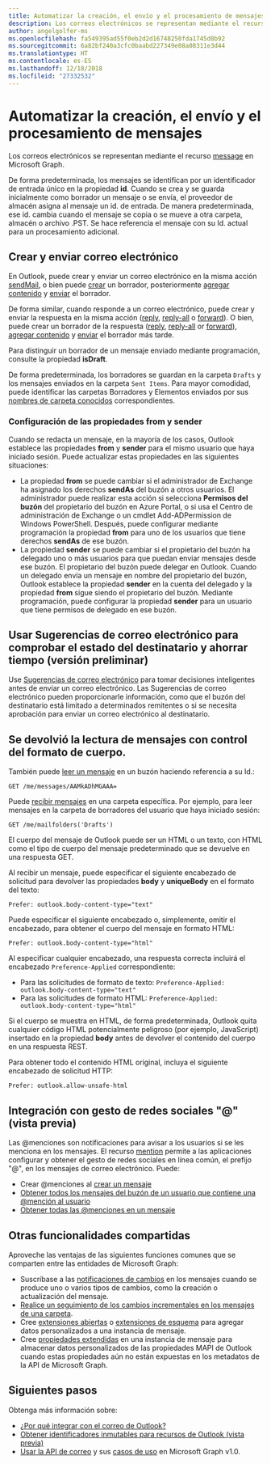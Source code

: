 ```yaml
---
title: Automatizar la creación, el envío y el procesamiento de mensajes
description: Los correos electrónicos se representan mediante el recurso message en Microsoft Graph.
author: angelgolfer-ms
ms.openlocfilehash: fa549395ad55f0eb2d2d16748250fda1745d8b92
ms.sourcegitcommit: 6a82bf240a3cfc0baabd227349e08a08311e3d44
ms.translationtype: HT
ms.contentlocale: es-ES
ms.lasthandoff: 12/18/2018
ms.locfileid: "27332532"
---
```

# <a name="automate-creating-sending-and-processing-messages"></a>Automatizar la creación, el envío y el procesamiento de mensajes

Los correos electrónicos se representan mediante el recurso [message](/graph/api/resources/message?view=graph-rest-1.0) en Microsoft Graph.

De forma predeterminada, los mensajes se identifican por un identificador de entrada único en la propiedad **id**. Cuando se crea y se guarda inicialmente como borrador un mensaje o se envía, el proveedor de almacén asigna al mensaje un id. de entrada. De manera predeterminada, ese id. cambia cuando el mensaje se copia o se mueve a otra carpeta, almacén o archivo .PST. Se hace referencia el mensaje con su Id. actual para un procesamiento adicional.

## <a name="creating-and-sending-mail"></a>Crear y enviar correo electrónico

En Outlook, puede crear y enviar un correo electrónico en la misma acción [sendMail](/graph/api/user-sendmail?view=graph-rest-1.0), o bien puede [crear](/graph/api/user-post-messages?view=graph-rest-1.0) un borrador, posteriormente [agregar contenido](/graph/api/message-update?view=graph-rest-1.0) y [enviar](/graph/api/message-send?view=graph-rest-1.0) el borrador.

De forma similar, cuando responde a un correo electrónico, puede crear y enviar la respuesta en la misma acción ([reply](/graph/api/message-reply?view=graph-rest-1.0), [reply-all](/graph/api/message-replyall?view=graph-rest-1.0) o [forward](/graph/api/message-forward?view=graph-rest-1.0)). O bien, puede crear un borrador de la respuesta ([reply](/graph/api/message-createreply?view=graph-rest-1.0), [reply-all](/graph/api/message-createreplyall?view=graph-rest-1.0) or [forward](/graph/api/message-createforward?view=graph-rest-1.0)), [agregar contenido](/graph/api/message-update?view=graph-rest-1.0) y [enviar](/graph/api/message-send?view=graph-rest-1.0) el borrador más tarde.

Para distinguir un borrador de un mensaje enviado mediante programación, consulte la propiedad **isDraft**.

De forma predeterminada, los borradores se guardan en la carpeta `Drafts` y los mensajes enviados en la carpeta `Sent Items`. Para mayor comodidad, puede identificar las carpetas Borradores y Elementos enviados por sus [nombres de carpeta conocidos](/graph/api/resources/mailfolder?view=graph-rest-1.0) correspondientes. 

### <a name="setting-the-from-and-sender-properties"></a>Configuración de las propiedades from y sender

Cuando se redacta un mensaje, en la mayoría de los casos, Outlook establece las propiedades **from** y **sender** para el mismo usuario que haya iniciado sesión. Puede actualizar estas propiedades en las siguientes situaciones:

- La propiedad **from** se puede cambiar si el administrador de Exchange ha asignado los derechos **sendAs** del buzón a otros usuarios. El administrador puede realizar esta acción si selecciona **Permisos del buzón** del propietario del buzón en Azure Portal, o si usa el Centro de administración de Exchange o un cmdlet Add-ADPermission de Windows PowerShell. Después, puede configurar mediante programación la propiedad **from** para uno de los usuarios que tiene derechos **sendAs** de ese buzón.
- La propiedad **sender** se puede cambiar si el propietario del buzón ha delegado uno o más usuarios para que puedan enviar mensajes desde ese buzón. El propietario del buzón puede delegar en Outlook. Cuando un delegado envía un mensaje en nombre del propietario del buzón, Outlook establece la propiedad **sender** en la cuenta del delegado y la propiedad **from** sigue siendo el propietario del buzón. Mediante programación, puede configurar la propiedad **sender** para un usuario que tiene permisos de delegado en ese buzón.

## <a name="using-mailtips-to-check-recipient-status-and-save-time-preview"></a>Usar Sugerencias de correo electrónico para comprobar el estado del destinatario y ahorrar tiempo (versión preliminar)

Use [Sugerencias de correo electrónico](/graph/api/resources/mailtips?view=graph-rest-beta) para tomar decisiones inteligentes antes de enviar un correo electrónico.
Las Sugerencias de correo electrónico pueden proporcionarle información, como que el buzón del destinatario está limitado a determinados remitentes o si se necesita aprobación para enviar un correo electrónico al destinatario.


## <a name="reading-messages-with-control-over-the-body-format-returned"></a>Se devolvió la lectura de mensajes con control del formato de cuerpo. 

También puede [leer un mensaje](/graph/api/message-get?view=graph-rest-1.0) en un buzón haciendo referencia a su Id.:

<!-- {
  "blockType": "ignored",
  "sampleKeys": ["AAMkADhMGAAA="]
}-->
```http
GET /me/messages/AAMkADhMGAAA=
```

Puede [recibir mensajes](/graph/api/user-list-messages?view=graph-rest-1.0) en una carpeta específica. Por ejemplo, para leer mensajes en la carpeta de borradores del usuario que haya iniciado sesión:

<!-- { "blockType": "ignored" } -->
```http
GET /me/mailfolders('Drafts')
```

El cuerpo del mensaje de Outlook puede ser un HTML o un texto, con HTML como el tipo de cuerpo del mensaje predeterminado que se devuelve en una respuesta GET.

Al recibir un mensaje, puede especificar el siguiente encabezado de solicitud para devolver las propiedades **body** y **uniqueBody** en el formato del texto:

```http
Prefer: outlook.body-content-type="text"
```

Puede especificar el siguiente encabezado o, simplemente, omitir el encabezado, para obtener el cuerpo del mensaje en formato HTML:

```http
Prefer: outlook.body-content-type="html"
```

Al especificar cualquier encabezado, una respuesta correcta incluirá el encabezado `Preference-Applied` correspondiente:

- Para las solicitudes de formato de texto: `Preference-Applied: outlook.body-content-type="text"`
- Para las solicitudes de formato HTML: `Preference-Applied: outlook.body-content-type="html"`

Si el cuerpo se muestra en HTML, de forma predeterminada, Outlook quita cualquier código HTML potencialmente peligroso (por ejemplo, JavaScript) insertado en la propiedad **body** antes de devolver el contenido del cuerpo en una respuesta REST.

Para obtener todo el contenido HTML original, incluya el siguiente encabezado de solicitud HTTP:

```http
Prefer: outlook.allow-unsafe-html
```

## <a name="integrating-with--social-gesture-preview"></a>Integración con gesto de redes sociales "@" (vista previa)

Las @menciones son notificaciones para avisar a los usuarios si se les menciona en los mensajes. El recurso [mention](/graph/api/resources/mention?view=graph-rest-beta) permite a las aplicaciones configurar y obtener el gesto de redes sociales en línea común, el prefijo "@", en los mensajes de correo electrónico.
Puede:

- Crear @menciones al [crear un mensaje](/graph/api/user-post-messages?view=graph-rest-beta#request-2)
- [Obtener todos los mensajes del buzón de un usuario que contiene una @mención al usuario](/graph/api/user-list-messages?view=graph-rest-beta#request-2)
- [Obtener todas las @menciones en un mensaje](/graph/api/message-get?view=graph-rest-beta#request-2)

## <a name="other-shared-capabilities"></a>Otras funcionalidades compartidas

Aproveche las ventajas de las siguientes funciones comunes que se comparten entre las entidades de Microsoft Graph:

- Suscríbase a las [notificaciones de cambios](/graph/api/resources/webhooks?view=graph-rest-1.0) en los mensajes cuando se produce uno o varios tipos de cambios, como la creación o actualización del mensaje.
- [Realice un seguimiento de los cambios incrementales en los mensajes de una carpeta](delta-query-messages.md).
- Cree [extensiones abiertas](extensibility-overview.md#open-extensions) o [extensiones de esquema](extensibility-overview.md#schema-extensions) para agregar datos personalizados a una instancia de mensaje.
- Cree [propiedades extendidas](/graph/api/resources/extended-properties-overview?view=graph-rest-1.0) en una instancia de mensaje para almacenar datos personalizados de las propiedades MAPI de Outlook cuando estas propiedades aún no están expuestas en los metadatos de la API de Microsoft Graph.

## <a name="next-steps"></a>Siguientes pasos

Obtenga más información sobre:

- [¿Por qué integrar con el correo de Outlook?](outlook-mail-concept-overview.md)
- [Obtener identificadores inmutables para recursos de Outlook (vista previa)](outlook-immutable-id.md)
- [Usar la API de correo](/graph/api/resources/mail-api-overview?view=graph-rest-1.0) y sus [casos de uso](/graph/api/resources/mail-api-overview?view=graph-rest-1.0#common-use-cases) en Microsoft Graph v1.0.
